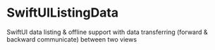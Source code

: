 # SwiftUIListingData
SwiftUI data listing &amp; offline support with data transferring (forward &amp; backward communicate) between two views
